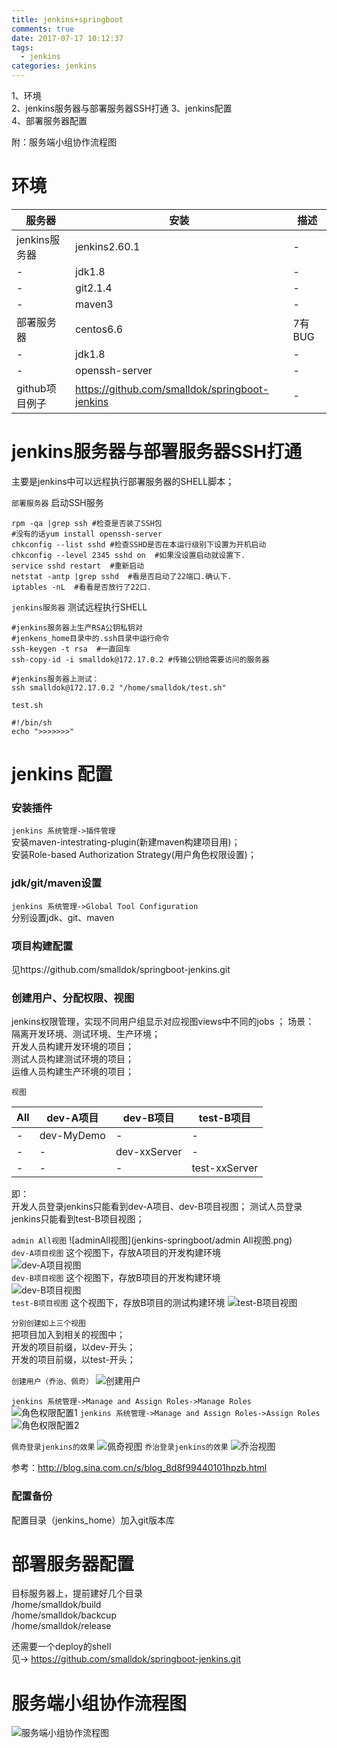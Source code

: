 ```yaml
---
title: jenkins+springboot
comments: true
date: 2017-07-17 10:12:37
tags:
  - jenkins  
categories: jenkins
---
```


1、环境  
2、jenkins服务器与部署服务器SSH打通
3、jenkins配置  
4、部署服务器配置

附：服务端小组协作流程图

# 环境

| 服务器 | 安装 | 描述 |
| ---- | ---- | ---- |
| jenkins服务器|jenkins2.60.1|-|
|-|jdk1.8|-|
|-|git2.1.4|-|
|-|maven3|-|
| 部署服务器| centos6.6|7有BUG|
|-|jdk1.8|-|
|-|openssh-server|-|
|github项目例子|https://github.com/smalldok/springboot-jenkins|-|

# jenkins服务器与部署服务器SSH打通
主要是jenkins中可以远程执行部署服务器的SHELL脚本；  

`部署服务器` 启动SSH服务
```SHELL
rpm -qa |grep ssh #检查是否装了SSH包
#没有的话yum install openssh-server
chkconfig --list sshd #检查SSHD是否在本运行级别下设置为开机启动
chkconfig --level 2345 sshd on  #如果没设置启动就设置下.
service sshd restart  #重新启动
netstat -antp |grep sshd  #看是否启动了22端口.确认下.
iptables -nL  #看看是否放行了22口.
```

`jenkins服务器` 测试远程执行SHELL
```SHELL
#jenkins服务器上生产RSA公钥私钥对
#jenkens_home目录中的.ssh目录中运行命令
ssh-keygen -t rsa  #一直回车
ssh-copy-id -i smalldok@172.17.0.2 #传输公钥给需要访问的服务器

#jenkins服务器上测试：
ssh smalldok@172.17.0.2 "/home/smalldok/test.sh"
```

`test.sh`
```SHELL
#!/bin/sh
echo ">>>>>>>"
```


# jenkins 配置
### 安装插件
`jenkins 系统管理->插件管理`   
安装maven-intestrating-plugin(新建maven构建项目用)；  
安装Role-based Authorization Strategy(用户角色权限设置)；  
### jdk/git/maven设置
`jenkins 系统管理->Global Tool Configuration`  
分别设置jdk、git、maven
### 项目构建配置
见https://github.com/smalldok/springboot-jenkins.git

### 创建用户、分配权限、视图
jenkins权限管理，实现不同用户组显示对应视图views中不同的jobs ；
场景：  
隔离开发环境、测试环境、生产环境；  
开发人员构建开发环境的项目；  
测试人员构建测试环境的项目；  
运维人员构建生产环境的项目；  

`视图`  

| All | dev-A项目 | dev-B项目 | test-B项目|
| ---- | ---- | ---- | ---- |
| -|dev-MyDemo|-|-|
| -|-|dev-xxServer|-|
| -|-|-|test-xxServer|

即：  
开发人员登录jenkins只能看到dev-A项目、dev-B项目视图；
测试人员登录jenkins只能看到test-B项目视图；

`admin All视图`
![adminAll视图](jenkins-springboot/admin All视图.png)  
`dev-A项目视图`
这个视图下，存放A项目的开发构建环境  
![dev-A项目视图](jenkins-springboot/dev-A项目视图.png)  
`dev-B项目视图`
这个视图下，存放B项目的开发构建环境  
![dev-B项目视图](jenkins-springboot/dev-B项目视图.png)  
`test-B项目视图`
这个视图下，存放B项目的测试构建环境
![test-B项目视图](jenkins-springboot/test-B项目视图.png)  

`分别创建如上三个视图`  
把项目加入到相关的视图中；  
开发的项目前缀，以dev-开头；  
开发的项目前缀，以test-开头；  

`创建用户（乔治、佩奇）`
![创建用户](jenkins-springboot/创建用户.png)

`jenkins 系统管理->Manage and Assign Roles->Manage Roles`   
![角色权限配置1](jenkins-springboot/角色权限配置1.png)
`jenkins 系统管理->Manage and Assign Roles->Assign Roles`   
![角色权限配置2](jenkins-springboot/角色权限配置2.png)

`佩奇登录jenkins的效果`
![佩奇视图](jenkins-springboot/佩奇视图.png)
`乔治登录jenkins的效果`
![乔治视图](jenkins-springboot/乔治视图.png)

参考：http://blog.sina.com.cn/s/blog_8d8f99440101hpzb.html

### 配置备份
配置目录（jenkins_home）加入git版本库

# 部署服务器配置
目标服务器上，提前建好几个目录  
/home/smalldok/build  
/home/smalldok/backcup  
/home/smalldok/release

还需要一个deploy的shell  
见-> https://github.com/smalldok/springboot-jenkins.git

# 服务端小组协作流程图
![服务端小组协作流程图](jenkins-springboot/服务端小组协作流程图.png)
